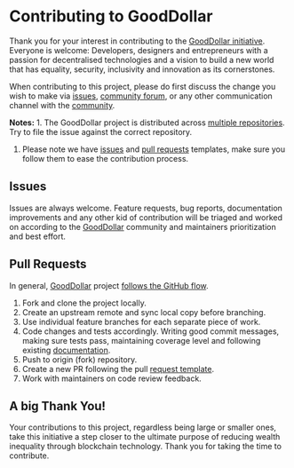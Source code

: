 # Contributing to GoodDollar

Thank you for your interest in contributing to the [GoodDollar initiative](https://www.gooddollar.org). Everyone is welcome: Developers, designers and entrepreneurs with a passion for decentralised technologies and a vision to build a new world that has equality, security, inclusivity and innovation as its cornerstones.

When contributing to this project, please do first discuss the change you wish to make via [issues](https://github.com/GoodDollar/GoodBootstrap/tree/476866693c9280580dd32781bb88007a8347ed63/docs/.github/ISSUE_TEMPLATE/README.md), [community forum](https://forum.gooddollar.org/), or any other communication channel with the [community](https://community.gooddollar.org/).

**Notes:** 1. The GoodDollar project is distributed across [multiple repositories](https://github.com/GoodDollar). Try to file the issue against the correct repository.

1. Please note we have [issues](https://github.com/GoodDollar/GoodBootstrap/tree/476866693c9280580dd32781bb88007a8347ed63/docs/.github/ISSUE_TEMPLATE/README.md) and [pull requests](https://github.com/GoodDollar/GoodBootstrap/tree/476866693c9280580dd32781bb88007a8347ed63/docs/.github/PULL_REQUEST_TEMPLATE/README.md) templates, make sure you follow them to ease the contribution process.

## Issues

Issues are always welcome. Feature requests, bug reports, documentation improvements and any other kid of contribution will be triaged and worked on according to the [GoodDollar](https://github.com/GoodDollar) community and maintainers prioritization and best effort.

## Pull Requests

In general, [GoodDollar](https://github.com/GoodDollar) project [follows the GitHub flow](https://guides.github.com/introduction/flow/).

1. Fork and clone the project locally.
2. Create an upstream remote and sync local copy before branching.
3. Use individual feature branches for each separate piece of work.
4. Code changes and tests accordingly. Writing good commit messages, making sure tests pass, maintaining coverage level and following existing [documentation](https://app.gitbook.com/@gooddollar/s/gooddapp/).
5. Push to origin \(fork\) repository.
6. Create a new PR following the pull [request template](https://github.com/GoodDollar/GoodDAPP/pulls).
7. Work with maintainers on code review feedback.

## A big Thank You!

Your contributions to this project, regardless being large or smaller ones, take this initiative a step closer to the ultimate purpose of reducing wealth inequality through blockchain technology. Thank you for taking the time to contribute.

